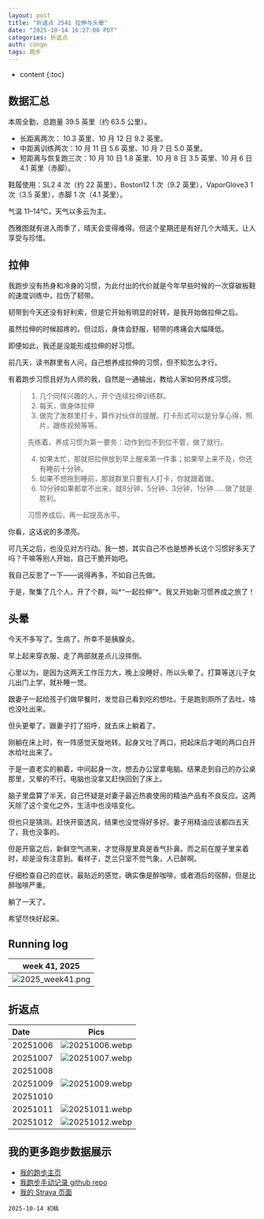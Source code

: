 ```yaml
---
layout: post
title: "折返点 2541 拉伸与头晕"
date: "2025-10-14 16:27:00 PDT"
categories: 折返点
auth: conge
tags: 跑步
---
```

* content
{:toc}

## 数据汇总

本周全勤，总跑量 39.5 英里（约 63.5 公里）。




* 长距离两次： 10.3 英里、10 月 12 日 9.2 英里。
* 中距离训练两次：10 月 11 日 5.6 英里、10 月 7 日 5.0 英里。
* 短距离与恢复跑三次：10 月 10 日 1.8 英里、10 月 8 日 3.5 英里、10 月 6 日 4.1 英里（赤脚）。

鞋履使用：SL2 4 次（约 22 英里），Boston12 1 次（9.2 英里），VaporGlove3 1 次（3.5 英里），赤脚 1 次（4.1 英里）。

气温 11–14℃，天气以多云为主。

西雅图就有进入雨季了，晴天会变得难得。但这个星期还是有好几个大晴天，让人享受与珍惜。

## 拉伸

我跑步没有热身和冷身的习惯，为此付出的代价就是今年早些时候的一次穿碳板鞋的速度训练中，拉伤了韧带。

韧带到今天还没有好利索，但是它开始有明显的好转，是我开始做拉伸之后。

虽然拉伸的时候超疼的，但过后，身体会舒服，韧带的疼痛会大幅降低。

即便如此，我还是没能形成拉伸的好习惯。

前几天，读书群里有人问，自己想养成拉伸的习惯，但不知怎么才行。

有着跑步习惯且好为人师的我，自然是一通输出，教给人家如何养成习惯。

> 1. 几个同样兴趣的人，开个连续拉伸训练群。
> 2. 每天，做身体拉伸
> 3. 做完了发群里打卡，算作对伙伴的提醒。打卡形式可以是分享心得，照片，跟练视频等等。
> 
> 先练着，养成习惯为第一要务：动作到位不到位不管，做了就行。
>
> 4. 如果太忙，那就把拉伸放到早上醒来第一件事；如果早上来不及，你还有睡前十分钟。  
> 5. 如果不想拖到睡前，那就群里只要有人打卡，你就跟着做。  
> 6. 10分钟如果都拿不出来，就8分钟，5分钟，3分钟，1分钟……做了就是胜利。  
> 
> 习惯养成后，再一起提高水平。

你看，这话说的多漂亮。

可几天之后，也没见对方行动。我一想，其实自己不也是想养长这个习惯好多天了吗？干嘛等别人开始，自己干脆开始吧。

我自己反思了一下——说得再多，不如自己先做。

于是，聚集了几个人，开了个群，叫*“一起拉伸”*。我又开始新习惯养成之旅了！

## 头晕

今天不多写了。生病了。所幸不是胰腺炎。

早上起来穿衣服，走了两部就差点儿没摔倒。

心里以为，是因为这两天工作压力大，晚上没睡好，所以头晕了。打算等送儿子女儿出门上学，就补睡一觉。

跟妻子一起给孩子们做早餐时，发觉自己看到吃的想吐。于是跑到厕所了去吐，啥也没吐出来。

但头更晕了。跟妻子打了招呼，就去床上躺着了。

刚躺在床上时，有一阵感觉天旋地转。起身又吐了两口，把起床后才喝的两口白开水给吐出来了。

于是一直老实的躺着，中间起身一次，想去办公室拿电脑。结果走到自己的办公桌那里，又晕的不行。电脑也没拿又赶快回到了床上。

脑子里盘算了半天，自己怀疑是对妻子最近热衷使用的精油产品有不良反应。这两天除了这个变化之外，生活中也没啥变化。

但也只是猜测。赶快开窗透风，结果也没觉得好多好。妻子用精油应该都四五天了，我也没事的。

但是开窗之后，新鲜空气进来，才觉得屋里真是香气扑鼻。而之前在屋子里呆着时，却是没有注意到。看样子，芝兰只室不觉气象，人已醉啊。

仔细检查自己的症状，最贴近的感觉，确实像是醉咖啡，或者酒后的宿醉。但是比醉咖啡严重。

躺了一天了。

希望尽快好起来。




## Running log

|                             week 41, 2025                              |
| :--------------------------------------------------------------------: |
| ![2025_week41.png](https://s2.loli.net/2025/10/15/K7CaV2djQ9JzpxI.png) |

## 折返点

| Date     |                                Pics                                   |
| :------- | :-------------------------------------------------------------------: |
| 20251006 | ![20251006.webp](https://s2.loli.net/2025/10/15/uDypMVPzQeNjhFB.webp) |
| 20251007 | ![20251007.webp](https://s2.loli.net/2025/10/15/8crg7URejaC3MdN.webp) |
| 20251008 |  |
| 20251009 | ![20251009.webp](https://s2.loli.net/2025/10/15/43jnb8yvxdeDmUT.webp) |
| 20251010 |  |
| 20251011 | ![20251011.webp](https://s2.loli.net/2025/10/15/rwYxfWaLOD3glm9.webp) |
| 20251012 | ![20251012.webp](https://s2.loli.net/2025/10/15/Kcu2DBbftU15ITO.webp) |

## 我的更多跑步数据展示

*   [我的跑步主页](https://conge.livingwithfcs.org/running_page/)
*   [我跑步手动记录 github repo](https://github.com/conge/RunningStreak)
*   [我的 Strava 页面](https://www.strava.com/athletes/57680242)

```
2025-10-14 初稿
```